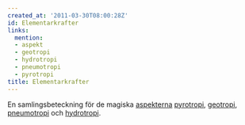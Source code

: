 ```yaml
---
created_at: '2011-03-30T08:00:28Z'
id: Elementarkrafter
links:
  mention:
  - aspekt
  - geotropi
  - hydrotropi
  - pneumotropi
  - pyrotropi
title: Elementarkrafter
---
```


En samlingsbeteckning för de magiska [aspekterna][] [pyrotropi], [geotropi], [pneumotropi] och
[hydrotropi].

  [aspekterna]: aspekt
  [pyrotropi]: pyrotropi
  [geotropi]: geotropi
  [pneumotropi]: pneumotropi
  [hydrotropi]: hydrotropi
